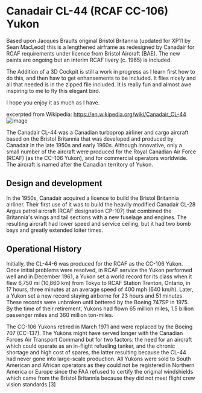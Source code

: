 # Canadair CL-44 (RCAF CC-106) Yukon

Based upon Jacques Braults original Bristol Britannia (updated for XP11 by Sean MacLeod) this is a lengthened airframe as redesigned by Canadair for RCAF 
requirements under licence from Bristol Aircraft (BAE). The new paints are ongoing but an interim RCAF livery (c. 1965) is included.

The Addition of a 3D Cockpit is still a work in progress as I learn first how to do this, and then haw to get enhansements to be included. It flies nicely 
and all that needed is in the zipped file included. It is really fun and almost awe inspiring to me to fly this elegant bird.

I hope you enjoy it as much as I have.

excerpted from Wikipedia: <https://en.wikipedia.org/wiki/Canadair_CL-44> ![image](https://user-images.githubusercontent.com/9564727/223307168-b96fd85d-be4c-4db0-bb9e-38452bdba028.png)


The Canadair CL-44 was a Canadian turboprop airliner and cargo aircraft based on the Bristol Britannia that was developed and produced by Canadair in the late 1950s and early 1960s. Although innovative, only a small number of the aircraft were produced for the Royal Canadian Air Force (RCAF) (as the CC-106 Yukon), and for commercial operators worldwide. 
The aircraft is named after the Canadian territory of Yukon. 

## Design and development

In the 1950s, Canadair acquired a licence to build the Bristol Britannia airliner. Their first use of it was to build the heavily modified Canadair CL-28 Argus patrol aircraft (RCAF designation CP-107) that combined the Britannia's wings and tail sections with a new fuselage and engines. The resulting aircraft had lower speed and service ceiling, but it had two bomb bays and greatly extended loiter times.

## Operational History

Initially, the CL-44-6 was produced for the RCAF as the CC-106 Yukon. Once initial problems were resolved, in RCAF service the Yukon performed well and in December 1961, a Yukon set a world record for its class when it flew 6,750 mi (10,860 km) from Tokyo to RCAF Station Trenton, Ontario, in 17 hours, three minutes at an average speed of 400 mph (640 km/h). Later, a Yukon set a new record staying airborne for 23 hours and 51 minutes. These records were unbroken until bettered by the Boeing 747SP in 1975. By the time of their retirement, Yukons had flown 65 million miles, 1.5 billion passenger miles and 360 million ton-miles. 

The CC-106 Yukons retired in March 1971 and were replaced by the Boeing 707 (CC-137). The Yukons might have served longer with the Canadian Forces Air Transport Command but for two factors: the need for an aircraft which could operate as an in-flight refueling tanker, and the chronic shortage and high cost of spares, the latter resulting because the CL-44 had never gone into large-scale production. All Yukons were sold to South American and African operators as they could not be registered in Northern America or Europe since the FAA refused to certify the original windshields which came from the Bristol Britannia because they did not meet flight crew vision standards.[3]
